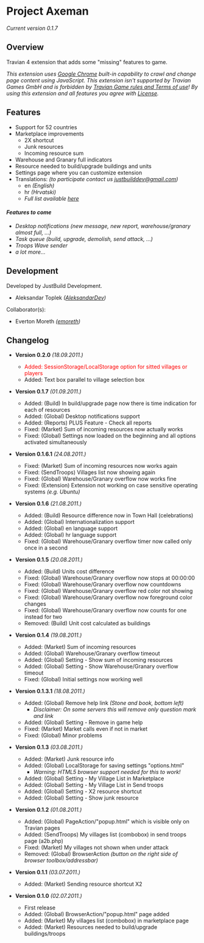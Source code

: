 # Project Axeman
_Current version 0.1.7_


## Overview

Travian 4 extension that adds some "missing" features to game.

_This extension uses [Google Chrome](http://www.google.com/chrome "Google Chrome web page") built-in capability to crawl and change page content using JavaScript. This extension isn't supported by Travian Games GmbH and is forbidden by [Travian Game rules and Terms of use](http://agb.traviangames.com/Travian_EN_Terms.pdf "Travian Terms of use (English)")! By using this extension and all features you agree with [License](https://github.com/JustBuild/Project-Axeman/blob/master/LICENSE.md "EULA on github")._


## Features

- Support for 52 countries
- Marketplace improvements 
    - 2X shortcut 
    - Junk resources
    - Incoming resource sum
- Warehouse and Granary full indicators
- Resource needed to build/upgrade buildings and units
- Settings page where you can customize extension
- Translations: _(to participate contact us justbuilddev@gmail.com)_
    - en _(English)_
    - hr _(Hrvatski)_
    - _Full list available [here](https://github.com/JustBuild/Project-Axeman/wiki/Internationalization "Project Axeman internationalization page")_

#### _Features to come_

- _Desktop notifications (new message, new report, warehouse/granary almost full, ...)_
- _Task queue (build, upgrade, demolish, send attack, ...)_
- _Troops Wave sender_
- _a lot more..._


## Development

Developed by JustBuild Development.

- Aleksandar Toplek _([AleksandarDev](https://github.com/AleksandarDev "Aleksandar Toplek on github"))_
    
Collaborator(s):
    
- Everton Moreth _([emoreth](https://github.com/emoreth "Everton Moreth on github"))_


## Changelog


- **Version 0.2.0** _(18.09.2011.)_

    - <div style="color:red;">Added: SessionStorage/LocalStorage option for sitted villages or players</div>
    - Added: Text box parallel to village selection box


- **Version 0.1.7** _(01.09.2011.)_

    - Added: (Build) In build/upgrade page now there is time indication for each of resources 
    - Added: (Global) Desktop notifications support
    - Added: (Reports) PLUS Feature - Check all reports
    - Fixed: (Market) Sum of incoming resources now actually works
    - Fixed: (Global) Settings now loaded on the beginning and all options activated simultaneously


- **Version 0.1.6.1** _(24.08.2011.)_

    - Fixed: (Market) Sum of incoming resources now works again
    - Fixed: (SendTroops) Villages list now showing again
    - Fixed: (Global) Warehouse/Granary overflow now works fine
    - Fixed: (Extension) Extension not working on case sensitive operating systems _(e.g. Ubuntu)_


- **Version 0.1.6** _(21.08.2011.)_

    - Added: (Build) Resource difference now in Town Hall (celebrations)
    - Added: (Global) Internationalization support
    - Added: (Global) en language support
    - Added: (Global) hr language support
    - Fixed: (Global) Warehouse/Granary overflow timer now called only once in a second


- **Version 0.1.5** _(20.08.2011.)_

    - Added: (Build) Units cost difference
    - Fixed: (Global) Warehouse/Granary overflow now stops at 00:00:00
    - Fixed: (Global) Warehouse/Granary overflow now countdowns
    - Fixed: (Global) Warehouse/Granary overflow red color not showing
    - Fixed: (Global) Warehouse/Granary overflow now foreground color changes
    - Fixed: (Global) Warehouse/Granary overflow now counts for one instead for two
    - Removed: (Build) Unit cost calculated as buildings


- **Version 0.1.4** _(19.08.2011.)_

    - Added: (Market) Sum of incoming resources
    - Added: (Global) Warehouse/Granary overflow timeout
    - Added: (Global) Setting - Show sum of incoming resources
    - Added: (Global) Setting - Show Warehouse/Granary overflow timeout
    - Fixed: (Global) Initial settings now working well


- **Version 0.1.3.1** _(18.08.2011.)_

    - Added: (Global) Remove help link _(Stone and book, bottom left)_
        - _Disclaimer: On some servers this will remove only question mark and link_
    - Added: (Global) Setting - Remove in game help
    - Fixed: (Market) Market calls even if not in market
    - Fixed: (Global) Minor problems


- **Version 0.1.3** _(03.08.2011.)_

    - Added: (Market) Junk resource info
    - Added: (Global) LocalStorage for saving settings "options.html"
        - _Warning: HTML5 browser support needed for this to work!_
    - Added: (Global) Setting - My Village List in Marketplace
    - Added: (Global) Setting - My Village List in Send troops
    - Added: (Global) Setting - X2 resource shortcut
    - Added: (Global) Setting - Show junk resource


- **Version 0.1.2** _(01.08.2011.)_

    - Added: (Global) PageAction/"popup.html" which is visible only on Travian     pages
    - Added: (SendTroops) My villages list (combobox) in send troops page (a2b.php)
    - Fixed: (Market) My villages not shown when under attack
    - Removed: (Global) BrowserAction _(button on the right side of browser toolbox/addressbar)_


- **Version 0.1.1** _(03.07.2011.)_

    - Added: (Market) Sending resource shortcut X2


- **Version 0.1.0** _(02.07.2011.)_

    - First release
    - Added: (Global) BrowserAction/"popup.html" page added
    - Added: (Market) My villages list (combobox) in marketplace page
    - Added: (Market) Resources needed to build/upgrade buildings/troops